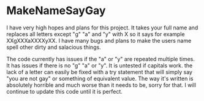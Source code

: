 # MakeNameSayGay
I have very high hopes and plans for this project. It takes your full name and replaces all letters except "g" "a" and "y" with X so it says for example XXgXXXaXXXXyXX. I have many bugs and plans to make the users name spell other dirty and salacious things.

The code currently has issues if the "a" or "y" are repeated multiple times. It has issues if there is no "g" "a" or "y". It is untested if capitals work. the lack of a letter can easily be fixed with a try statement that will simply say "you are not gay" or something of equivalent value. The way it's written is absolutely horrible and much worse than it needs to be, sorry for that. I will continue to update this code until it is perfect.

